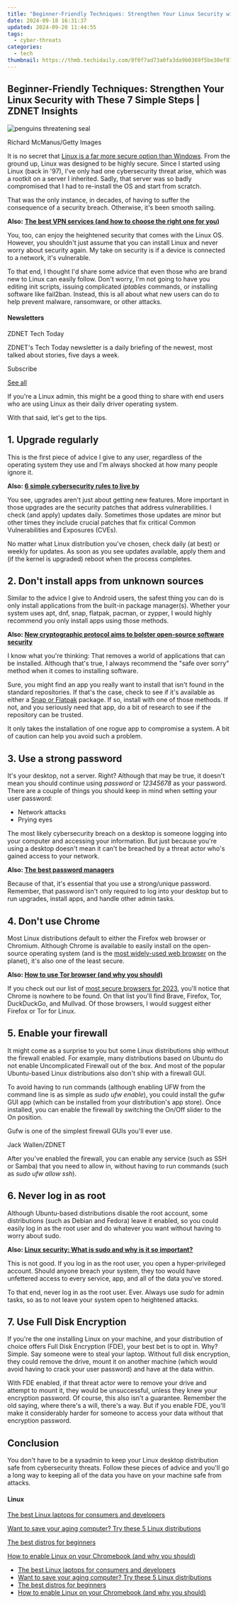 ```yaml
---
title: "Beginner-Friendly Techniques: Strengthen Your Linux Security with These 7 Simple Steps | ZDNET Insights"
date: 2024-09-18 16:31:37
updated: 2024-09-20 11:44:55
tags:
  - cyber-threats
categories:
  - tech
thumbnail: https://thmb.techidaily.com/8f0f7ad73a0fa3da9b0369f5be30ef87f2772c066879ac12a1f0a0dafbb254a9.png
---
```


## Beginner-Friendly Techniques: Strengthen Your Linux Security with These 7 Simple Steps | ZDNET Insights

![penguins threatening seal](https://www.zdnet.com/a/img/resize/fba2fa5404af40fd68488037c5567d5cacd23987/2023/10/09/e0ce6b74-3b82-43f7-9e95-363efe7bccc6/gettyimages-904833442.jpg?auto=webp&width=1280)

Richard McManus/Getty Images

It is no secret that [Linux is a far more secure option than Windows](https://www.zdnet.com/article/if-youre-looking-to-up-your-desktop-computer-security-linux-might-be-your-best-bet/). From the ground up, Linux was designed to be highly secure. Since I started using Linux (back in '97), I've only had one cybersecurity threat arise, which was a rootkit on a server I inherited. Sadly, that server was so badly compromised that I had to re-install the OS and start from scratch.

That was the only instance, in decades, of having to suffer the consequence of a security breach. Otherwise, it's been smooth sailing.

**Also:** [**The best VPN services (and how to choose the right one for you)**](https://www.zdnet.com/article/best-vpn/)

You, too, can enjoy the heightened security that comes with the Linux OS. However, you shouldn't just assume that you can install Linux and never worry about security again. My take on security is if a device is connected to a network, it's vulnerable. 

To that end, I thought I'd share some advice that even those who are brand new to Linux can easily follow. Don't worry, I'm not going to have you editing init scripts, issuing complicated _iptables_ commands, or installing software like fail2ban. Instead, this is all about what new users can do to help prevent malware, ransomware, or other attacks.

#### Newsletters

ZDNET Tech Today

ZDNET's Tech Today newsletter is a daily briefing of the newest, most talked about stories, five days a week.

 Subscribe

[See all](https://www.zdnet.com/newsletters/)

If you're a Linux admin, this might be a good thing to share with end users who are using Linux as their daily driver operating system.

With that said, let's get to the tips.

## 1\. Upgrade regularly

This is the first piece of advice I give to any user, regardless of the operating system they use and I'm always shocked at how many people ignore it.

**Also: [6 simple cybersecurity rules to live by](https://www.zdnet.com/article/6-simple-cybersecurity-rules-to-live-by/)**

You see, upgrades aren't just about getting new features. More important in those upgrades are the security patches that address vulnerabilities. I check (and apply) updates daily. Sometimes those updates are minor but other times they include crucial patches that fix critical Common Vulnerabilities and Exposures (CVEs). 

No matter what Linux distribution you've chosen, check daily (at best) or weekly for updates. As soon as you see updates available, apply them and (if the kernel is upgraded) reboot when the process completes.

## 2\. Don't install apps from unknown sources

Similar to the advice I give to Android users, the safest thing you can do is only install applications from the built-in package manager(s). Whether your system uses apt, dnf, snap, flatpak, pacman, or zypper, I would highly recommend you only install apps using those methods.

**Also: [New cryptographic protocol aims to bolster open-source software security](https://www.zdnet.com/article/new-cryptographic-protocol-aims-to-bolster-open-source-software-security/)**

I know what you're thinking: That removes a world of applications that can be installed. Although that's true, I always recommend the "safe over sorry" method when it comes to installing software.

Sure, you might find an app you really want to install that isn't found in the standard repositories. If that's the case, check to see if it's available as either a [Snap or Flatpak](https://www.zdnet.com/article/why-snap-and-flatpak-make-linux-a-better-os-for-the-average-user/) package. If so, install with one of those methods. If not, and you seriously need that app, do a bit of research to see if the repository can be trusted.

It only takes the installation of one rogue app to compromise a system. A bit of caution can help you avoid such a problem.

## 3\. Use a strong password

It's your desktop, not a server. Right? Although that may be true, it doesn't mean you should continue using _password_ or _12345678_ as your password. There are a couple of things you should keep in mind when setting your user password:

* Network attacks
* Prying eyes

The most likely cybersecurity breach on a desktop is someone logging into your computer and accessing your information. But just because you're using a desktop doesn't mean it can't be breached by a threat actor who's gained access to your network. 

**Also: [The best password managers](https://www.zdnet.com/article/best-password-manager/)**

Because of that, it's essential that you use a strong/unique password. Remember, that password isn't only required to log into your desktop but to run upgrades, install apps, and handle other admin tasks.

## 4\. Don't use Chrome

Most Linux distributions default to either the Firefox web browser or Chromium. Although Chrome is available to easily install on the open-source operating system (and is the [most widely-used web browser](https://www.zdnet.com/home-and-office/networking/chrome-is-obviously-the-top-browser-but-you-wont-believe-whats-2/) on the planet), it's also one of the least secure. 

**Also: [How to use Tor browser (and why you should)](https://www.zdnet.com/article/how-to-use-tor-browser-and-why-you-should/)**

If you check out our list of [most secure browsers for 2023](https://www.zdnet.com/article/best-browser-for-privacy/), you'll notice that Chrome is nowhere to be found. On that list you'll find Brave, Firefox, Tor, DuckDuckGo, and Mullvad. Of those browsers, I would suggest either Firefox or Tor for Linux. 

## 5\. Enable your firewall

It might come as a surprise to you but some Linux distributions ship without the firewall enabled. For example, many distributions based on Ubuntu do not enable Uncomplicated Firewall out of the box. And most of the popular Ubuntu-based Linux distributions also don't ship with a firewall GUI. 

To avoid having to run commands (although enabling UFW from the command line is as simple as _sudo ufw enable_), you could install the gufw GUI app (which can be installed from your distribution's app store). Once installed, you can enable the firewall by switching the On/Off slider to the On position.

Gufw is one of the simplest firewall GUIs you'll ever use.

Jack Wallen/ZDNET

After you've enabled the firewall, you can enable any service (such as SSH or Samba) that you need to allow in, without having to run commands (such as _sudo ufw allow ssh_). 

## 6\. Never log in as root

Although Ubuntu-based distributions disable the root account, some distributions (such as Debian and Fedora) leave it enabled, so you could easily log in as the root user and do whatever you want without having to worry about sudo. 

**Also: [Linux security: What is sudo and why is it so important?](https://www.zdnet.com/article/why-sudo-is-so-important-in-linux-and-how-to-use-it/)**

This is not good. If you log in as the root user, you open a hyper-privileged account. Should anyone breach your system, they too would have unfettered access to every service, app, and all of the data you've stored.

To that end, never log in as the root user. Ever. Always use _sudo_ for admin tasks, so as to not leave your system open to heightened attacks.

## 7\. Use Full Disk Encryption

If you're the one installing Linux on your machine, and your distribution of choice offers Full Disk Encryption (FDE), your best bet is to opt in. Why? Simple. Say someone were to steal your laptop. Without full disk encryption, they could remove the drive, mount it on another machine (which would avoid having to crack your user password) and have at the data within.

With FDE enabled, if that threat actor were to remove your drive and attempt to mount it, they would be unsuccessful, unless they knew your encryption password. Of course, this also isn't a guarantee. Remember the old saying, where there's a will, there's a way. But if you enable FDE, you'll make it considerably harder for someone to access your data without that encryption password.

## Conclusion

You don't have to be a sysadmin to keep your Linux desktop distribution safe from cybersecurity threats. Follow these pieces of advice and you'll go a long way to keeping all of the data you have on your machine safe from attacks.

#### Linux

[The best Linux laptops for consumers and developers](https://www.zdnet.com/article/best-linux-laptop/ "The best Linux laptops for consumers and developers")

[Want to save your aging computer? Try these 5 Linux distributions](https://www.zdnet.com/article/want-to-save-your-old-computer-try-these-5-linux-distributions/ "Want to save your aging computer? Try these 5 Linux distributions")

[The best distros for beginners](https://www.zdnet.com/article/best-linux-desktops-for-beginners/ "The best distros for beginners")

[How to enable Linux on your Chromebook (and why you should)](https://www.zdnet.com/article/how-to-enable-linux-on-your-chromebook-and-why-you-should/ "How to enable Linux on your Chromebook (and why you should)")

* [The best Linux laptops for consumers and developers](https://www.zdnet.com/article/best-linux-laptop/ "The best Linux laptops for consumers and developers")
* [Want to save your aging computer? Try these 5 Linux distributions](https://www.zdnet.com/article/want-to-save-your-old-computer-try-these-5-linux-distributions/ "Want to save your aging computer? Try these 5 Linux distributions")
* [The best distros for beginners](https://www.zdnet.com/article/best-linux-desktops-for-beginners/ "The best distros for beginners")
* [How to enable Linux on your Chromebook (and why you should)](https://www.zdnet.com/article/how-to-enable-linux-on-your-chromebook-and-why-you-should/ "How to enable Linux on your Chromebook (and why you should)")

<ins class="adsbygoogle"
     style="display:block"
     data-ad-format="autorelaxed"
     data-ad-client="ca-pub-7571918770474297"
     data-ad-slot="1223367746"></ins>



<ins class="adsbygoogle"
     style="display:block"
     data-ad-client="ca-pub-7571918770474297"
     data-ad-slot="8358498916"
     data-ad-format="auto"
     data-full-width-responsive="true"></ins>
